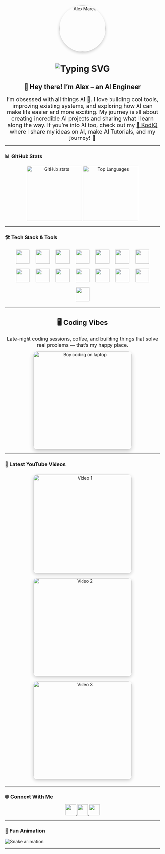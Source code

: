 <!-- Profile Header with Picture -->
<div align="center">
  <img src="https://avatars.githubusercontent.com/u/00000000?v=4" alt="Alex Marco" width="150" style="border-radius:50%; box-shadow: 0 4px 10px rgba(0,0,0,0.2);" />
</div>

<!-- Typing Animation Header -->
<h1 align="center">
  <img src="https://readme-typing-svg.herokuapp.com?font=Fira+Code&pause=1000&color=FF0000&center=true&vCenter=true&width=600&lines=AI+Engineer+%7C+Tech+Enthusiast+%7C+Builder;Sharing+AI+Projects+%26+Ideas+and+Creativity+;Exploring+How+AI+Shapes+the+Future" alt="Typing SVG" />
</h1>

<h2 align="center">👋 Hey there! I’m <strong>Alex</strong> – an AI Engineer</h2>

<p align="center" style="font-size:18px; max-width:700px; margin:auto;">
I’m obsessed with all things AI 🤖.  
I love building cool tools, improving existing systems, and exploring how AI can make life easier and more exciting.  
My journey is all about creating incredible AI projects and sharing what I learn along the way.  
If you’re into AI too, check out my <a href="https://bit.ly/KodIQ" target="_blank">🎥 KodIQ</a> where I share my ideas on AI, make AI Tutorials, and my journey! 🚀
</p>

---

### 📊 GitHub Stats

<div align="center">
  <img src="https://github-readme-stats.vercel.app/api?username=Alexmarco18&show_icons=true&theme=dracula&count_private=true" height="180" alt="GitHub stats" />
  <img src="https://github-readme-stats.vercel.app/api/top-langs?username=Alexmarco18&layout=compact&langs_count=6&theme=dracula" height="180" alt="Top Languages" />
</div>

---

### 🛠️ Tech Stack & Tools  

<div align="center">
  <img src="https://cdn.jsdelivr.net/gh/devicons/devicon/icons/react/react-original.svg" height="45" style="margin: 8px;" />
  <img src="https://cdn.jsdelivr.net/gh/devicons/devicon/icons/python/python-original.svg" height="45" style="margin: 8px;" />
  <img src="https://cdn.jsdelivr.net/gh/devicons/devicon/icons/azure/azure-original.svg" height="45" style="margin: 8px;" />
  <img src="https://cdn.jsdelivr.net/gh/devicons/devicon/icons/git/git-original.svg" height="45" style="margin: 8px;" />
  <img src="https://cdn.jsdelivr.net/gh/devicons/devicon/icons/googlecloud/googlecloud-original.svg" height="45" style="margin: 8px;" />
  <img src="https://cdn.jsdelivr.net/gh/devicons/devicon/icons/opencv/opencv-original.svg" height="45" style="margin: 8px;" />
  <img src="https://cdn.jsdelivr.net/gh/devicons/devicon/icons/pandas/pandas-original.svg" height="45" style="margin: 8px;" />
  <img src="https://cdn.jsdelivr.net/gh/devicons/devicon/icons/postgresql/postgresql-original.svg" height="45" style="margin: 8px;" />
  <img src="https://cdn.jsdelivr.net/gh/devicons/devicon/icons/pytorch/pytorch-original.svg" height="45" style="margin: 8px;" />
  <img src="https://cdn.jsdelivr.net/gh/devicons/devicon/icons/tensorflow/tensorflow-original.svg" height="45" style="margin: 8px;" />
  <img src="https://cdn.jsdelivr.net/gh/devicons/devicon/icons/docker/docker-original.svg" height="45" style="margin: 8px;" />
  <img src="https://cdn.jsdelivr.net/gh/devicons/devicon/icons/kubernetes/kubernetes-plain.svg" height="45" style="margin: 8px;" />
  <img src="https://cdn.jsdelivr.net/gh/devicons/devicon/icons/raspberrypi/raspberrypi-original.svg" height="45" style="margin: 8px;" />
  <img src="https://cdn.jsdelivr.net/gh/devicons/devicon/icons/jupyter/jupyter-original.svg" height="45" style="margin: 8px;" />
  <img src="https://cdn.jsdelivr.net/gh/devicons/devicon/icons/vscode/vscode-original.svg" height="45" style="margin: 8px;" />
</div>

---

<!-- Coding GIF Section -->
<h3 align="center" style="font-size:22px;">🖥️ Coding Vibes</h3>
<p align="center" style="font-size:16px; max-width:600px; margin:6px auto;">
  Late-night coding sessions, coffee, and building things that solve real problems — that’s my happy place.  
</p>

<div align="center" style="margin: 10px 0;">
  <img src="https://media.giphy.com/media/qgQUggAC3Pfv687qPC/giphy.gif"
       alt="Boy coding on laptop"
       width="320"
       style="border-radius:12px; box-shadow:0 6px 14px rgba(0,0,0,0.2); display:block;">
</div>

---

### 🎥 Latest YouTube Videos  

<!-- YOUTUBE:START -->
<div align="center">
  <a href="https://www.youtube.com/watch?v=VIDEO_ID_1" target="_blank">
    <img src="https://img.youtube.com/vi/VIDEO_ID_1/mqdefault.jpg" width="320" style="margin: 8px; border-radius:12px; box-shadow:0 4px 12px rgba(0,0,0,0.2);" alt="Video 1">
  </a>
  <a href="https://www.youtube.com/watch?v=VIDEO_ID_2" target="_blank">
    <img src="https://img.youtube.com/vi/VIDEO_ID_2/mqdefault.jpg" width="320" style="margin: 8px; border-radius:12px; box-shadow:0 4px 12px rgba(0,0,0,0.2);" alt="Video 2">
  </a>
  <a href="https://www.youtube.com/watch?v=VIDEO_ID_3" target="_blank">
    <img src="https://img.youtube.com/vi/VIDEO_ID_3/mqdefault.jpg" width="320" style="margin: 8px; border-radius:12px; box-shadow:0 4px 12px rgba(0,0,0,0.2);" alt="Video 3">
  </a>
</div>
<!-- YOUTUBE:END -->

---

### 🌐 Connect With Me  

<div align="center">
  <a href="https://bit.ly/KodIQ" target="_blank">
    <img src="https://img.shields.io/badge/YouTube-FF0000?style=for-the-badge&logo=youtube&logoColor=white" height="35"/>
  </a>
  <a href="https://www.linkedin.com/in/alex-marco1820/" target="_blank">
    <img src="https://img.shields.io/badge/LinkedIn-0077B5?style=for-the-badge&logo=linkedin&logoColor=white" height="35"/>
  </a>
  <a href="mailto:marcoalex201804@gmail.com">
    <img src="https://img.shields.io/badge/Gmail-D14836?style=for-the-badge&logo=gmail&logoColor=white" height="35"/>
  </a>
</div>

---

### 🐍 Fun Animation

<img src="https://raw.githubusercontent.com/Alexmarco18/Alexmarco18/output/snake.svg" alt="Snake animation" />

---
